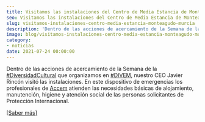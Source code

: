 ```yaml
---
title: Visitamos las instalaciones del Centro de Media Estancia de Monteagudo, en Murcia
seo: Visitamos las instalaciones del Centro de Media Estancia de Monteagudo, en Murcia - Ingeniería Solvent
slug: visitamos-instalaciones-centro-media-estancia-monteagudo-murcia
description: 'Dentro de las acciones de acercamiento de la Semana de la #DiversidadCultural que organizamos en #DIVEM, nuestro CEO Javier Rincón visitó las instalaciones.'
image: blog/visitamos-instalaciones-centro-media-estancia-monteagudo-murcia.webp
category:
- noticias
date: 2021-07-24 00:00:00
---
```

Dentro de las acciones de acercamiento de la Semana de la [#DiversidadCultural](https://www.linkedin.com/feed/hashtag/?keywords=diversidadcultural&highlightedUpdateUrns=urn%3Ali%3Aactivity%3A6808324338228453376) que organizamos en [#DIVEM](https://www.linkedin.com/feed/hashtag/?keywords=divem&highlightedUpdateUrns=urn%3Ali%3Aactivity%3A6808324338228453376), nuestro CEO Javier Rincón visitó las instalaciones. En este dispositivo de emergencias los profesionales de [Accem](https://www.accem.es/) atienden las necesidades básicas de alojamiento, manutención, higiene y atención social de las personas solicitantes de Protección Internacional.

[[Saber más]](https://www.linkedin.com/posts/accem_diversidadcultural-divem-daedainternacionaldelrefugiado-activity-6808324338228453376-of6p)
